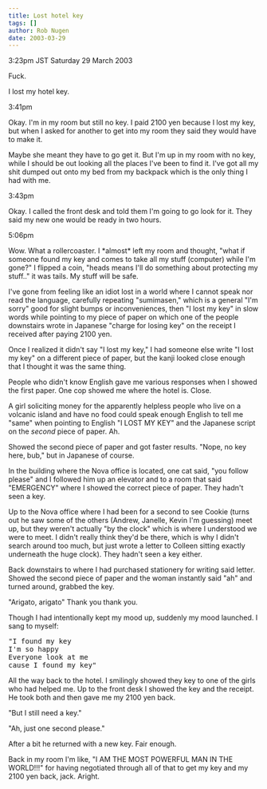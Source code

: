 ```yaml
---
title: Lost hotel key
tags: []
author: Rob Nugen
date: 2003-03-29
---
```


<p class=date>3:23pm JST Saturday 29 March 2003</p>

<p>Fuck.</p>

<p>I lost my hotel key.</p>

<p class=date>3:41pm</p>

<p>Okay.  I'm in my room but still no key.  I paid 2100 yen because I
lost my key, but when I asked for another to get into my room they
said they would have to make it.</p>

<p>Maybe she meant they have to go get it.  But I'm up in my room with
no key, while I should be out looking all the places I've been to find
it.  I've got all my shit dumped out onto my bed from my backpack
which is the only thing I had with me.</p>

<p class=date>3:43pm</p>

<p>Okay.  I called the front desk and told them I'm going to go look
for it.  They said my new one would be ready in two hours.</p>

<p class=date>5:06pm</p>

<p>Wow.  What a rollercoaster.  I *almost* left my room and thought,
"what if someone found my key and comes to take all my stuff
(computer) while I'm gone?"  I flipped a coin, "heads means I'll do
something about protecting my stuff.."  it was tails.  My stuff will
be safe.</p>

<p>I've gone from feeling like an idiot lost in a world where I cannot
speak nor read the language, carefully repeating "sumimasen," which is
a general "I'm sorry" good for slight bumps or inconveniences, then "I
lost my key" in slow words while pointing to my piece of paper on
which one of the people downstairs wrote in Japanese "charge for
losing key" on the receipt I received after paying 2100 yen.</p>

<p>Once I realized it didn't say "I lost my key," I had someone else
write "I lost my key" on a different piece of paper, but the kanji
looked close enough that I thought it was the same thing.</p>

<p>People who didn't know English gave me various responses when I
showed the first paper.  One cop showed me where the hotel is.
Close.</p>

<p>A girl soliciting money for the apparently helpless people who live
on a volcanic island and have no food could speak enough English to
tell me "same" when pointing to English "I LOST MY KEY" and the
Japanese script on the <em>second</em> piece of paper.  Ah.</p>

<p>Showed the second piece of paper and got faster results.  "Nope, no
key here, bub," but in Japanese of course.</p>

<p>In the building where the Nova office is located, one cat said,
"you follow please" and I followed him up an elevator and to a room
that said "EMERGENCY" where I showed the correct piece of paper.  They
hadn't seen a key.</p>

<p>Up to the Nova office where I had been for a second to see Cookie
(turns out he saw some of the others (Andrew, Janelle, Kevin I'm
guessing) meet up, but they weren't actually "by the clock" which is
where I understood we were to meet.  I didn't really think they'd be
there, which is why I didn't search around too much, but just wrote a
letter to Colleen sitting exactly underneath the huge clock).  They
hadn't seen a key either.</p>

<p>Back downstairs to where I had purchased stationery for writing
said letter.  Showed the second piece of paper and the woman instantly
said "ah" and turned around, grabbed the key.</p>

<p>"Arigato, arigato"  Thank you thank you.</p>

<p>Though I had intentionally kept my mood up, suddenly my mood
launched. I sang to myself:</p>

<pre>
"I found my key
I'm so happy
Everyone look at me
cause I found my key"
</pre>

<p>All the way back to the hotel.  I smilingly showed they key to one
of the girls who had helped me.  Up to the front desk I showed the key
and the receipt.  He took both and then gave me my 2100 yen back.</p>

<p>"But I still need a key."</p>

<p>"Ah, just one second please."</p>

<p>After a bit he returned with a new key.  Fair enough.</p>

<p>Back in my room I'm like, "I AM THE MOST POWERFUL MAN IN THE
WORLD!!!" for having negotiated through all of that to get my key and
my 2100 yen back, jack.  Aright.</p>


